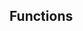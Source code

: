 <!-- Space: Projects -->
<!-- Parent: LearnRust -->
<!-- Title: Functions LearnRust -->
<!-- Label: Functions -->
<!-- Include: docs/disclaimer.md -->
<!-- Include: ac:toc -->

## Functions
